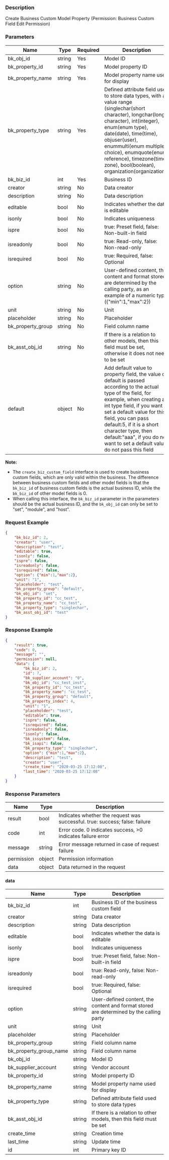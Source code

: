 ### Description

Create Business Custom Model Property (Permission: Business Custom Field Edit Permission)

### Parameters

| Name              | Type   | Required | Description                                                                                                                                                                                                                                                                                                                                                    |
|-------------------|--------|----------|----------------------------------------------------------------------------------------------------------------------------------------------------------------------------------------------------------------------------------------------------------------------------------------------------------------------------------------------------------------|
| bk_obj_id         | string | Yes      | Model ID                                                                                                                                                                                                                                                                                                                                                       |
| bk_property_id    | string | Yes      | Model property ID                                                                                                                                                                                                                                                                                                                                              |
| bk_property_name  | string | Yes      | Model property name used for display                                                                                                                                                                                                                                                                                                                           |
| bk_property_type  | string | Yes      | Defined attribute field used to store data types, with a value range (singlechar(short character), longchar(long character), int(integer), enum(enum type), date(date), time(time), objuser(user), enummulti(enum multiple choice), enumquote(enum reference), timezone(time zone), bool(boolean), organization(organization))                                 |
| bk_biz_id         | int    | Yes      | Business ID                                                                                                                                                                                                                                                                                                                                                    |
| creator           | string | No       | Data creator                                                                                                                                                                                                                                                                                                                                                   |
| description       | string | No       | Data description                                                                                                                                                                                                                                                                                                                                               |
| editable          | bool   | No       | Indicates whether the data is editable                                                                                                                                                                                                                                                                                                                         |
| isonly            | bool   | No       | Indicates uniqueness                                                                                                                                                                                                                                                                                                                                           |
| ispre             | bool   | No       | true: Preset field, false: Non-built-in field                                                                                                                                                                                                                                                                                                                  |
| isreadonly        | bool   | No       | true: Read-only, false: Non-read-only                                                                                                                                                                                                                                                                                                                          |
| isrequired        | bool   | No       | true: Required, false: Optional                                                                                                                                                                                                                                                                                                                                |
| option            | string | No       | User-defined content, the content and format stored are determined by the calling party, as an example of a numeric type ({"min":1,"max":2})                                                                                                                                                                                                                   |
| unit              | string | No       | Unit                                                                                                                                                                                                                                                                                                                                                           |
| placeholder       | string | No       | Placeholder                                                                                                                                                                                                                                                                                                                                                    |
| bk_property_group | string | No       | Field column name                                                                                                                                                                                                                                                                                                                                              |
| bk_asst_obj_id    | string | No       | If there is a relation to other models, then this field must be set, otherwise it does not need to be set                                                                                                                                                                                                                                                      |
| default           | object | No       | Add default value to property field, the value of default is passed according to the actual type of the field, for example, when creating an int type field, if you want to set a default value for this field, you can pass default:5, if it is a short character type, then default:"aaa", if you do not want to set a default value, do not pass this field |

**Note:**

- The `create_biz_custom_field` interface is used to create business custom fields, which are only valid within the
  business. The difference between business custom fields and other model fields is that the `bk_biz_id` of business
  custom fields is the actual business ID, while the `bk_biz_id` of other model fields is 0.
- When calling this interface, the `bk_biz_id` parameter in the parameters should be the actual business ID, and
  the `bk_obj_id` can only be set to "set", "module", and "host".

### Request Example

```json
{
    "bk_biz_id": 2,
    "creator": "user",
    "description": "test",
    "editable": true,
    "isonly": false,
    "ispre": false,
    "isreadonly": false,
    "isrequired": false,
    "option": {"min":1,"max":2},
    "unit": "1",
    "placeholder": "test",
    "bk_property_group": "default",
    "bk_obj_id": "set",
    "bk_property_id": "cc_test",
    "bk_property_name": "cc_test",
    "bk_property_type": "singlechar",
    "bk_asst_obj_id": "test"
}
```

### Response Example

```json
{
    "result": true,
    "code": 0,
    "message": "",
    "permission": null,
	"data": {
		"bk_biz_id": 2,
		"id": 7,
		"bk_supplier_account": "0",
		"bk_obj_id": "cc_test_inst",
		"bk_property_id": "cc_test",
		"bk_property_name": "cc_test",
		"bk_property_group": "default",
		"bk_property_index": 4,
		"unit": "1",
		"placeholder": "test",
		"editable": true,
		"ispre": false,
		"isrequired": false,
		"isreadonly": false,
		"isonly": false,
		"bk_issystem": false,
		"bk_isapi": false,
		"bk_property_type": "singlechar",
		"option": {"min":1,"max":2},
		"description": "test",
		"creator": "user",
		"create_time": "2020-03-25 17:12:08",
		"last_time": "2020-03-25 17:12:08"
	}
}
```

### Response Parameters

| Name       | Type   | Description                                                                 |
|------------|--------|-----------------------------------------------------------------------------|
| result     | bool   | Indicates whether the request was successful. true: success; false: failure |
| code       | int    | Error code. 0 indicates success, >0 indicates failure error                 |
| message    | string | Error message returned in case of request failure                           |
| permission | object | Permission information                                                      |
| data       | object | Data returned in the request                                                |

#### data

| Name                   | Type   | Description                                                                             |
|------------------------|--------|-----------------------------------------------------------------------------------------|
| bk_biz_id              | int    | Business ID of the business custom field                                                |
| creator                | string | Data creator                                                                            |
| description            | string | Data description                                                                        |
| editable               | bool   | Indicates whether the data is editable                                                  |
| isonly                 | bool   | Indicates uniqueness                                                                    |
| ispre                  | bool   | true: Preset field, false: Non-built-in field                                           |
| isreadonly             | bool   | true: Read-only, false: Non-read-only                                                   |
| isrequired             | bool   | true: Required, false: Optional                                                         |
| option                 | string | User-defined content, the content and format stored are determined by the calling party |
| unit                   | string | Unit                                                                                    |
| placeholder            | string | Placeholder                                                                             |
| bk_property_group      | string | Field column name                                                                       |
| bk_property_group_name | string | Field column name                                                                       |
| bk_obj_id              | string | Model ID                                                                                |
| bk_supplier_account    | string | Vendor account                                                                          |
| bk_property_id         | string | Model property ID                                                                       |
| bk_property_name       | string | Model property name used for display                                                    |
| bk_property_type       | string | Defined attribute field used to store data types                                        |
| bk_asst_obj_id         | string | If there is a relation to other models, then this field must be set                     |
| create_time            | string | Creation time                                                                           |
| last_time              | string | Update time                                                                             |
| id                     | int    | Primary key ID                                                                          |
